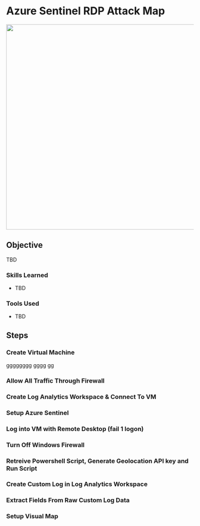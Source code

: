 # Azure Sentinel RDP Attack Map

<img src="https://github.com/user-attachments/assets/81d9719e-a74d-4fda-bfc0-ffd59ddc8f07" width="550"/>


## Objective

TBD

### Skills Learned

- TBD

### Tools Used

- TBD


## Steps


### Create Virtual Machine

gggggggg
gggg
gg


### Allow All Traffic Through Firewall



### Create Log Analytics Workspace & Connect To VM



### Setup Azure Sentinel



### Log into VM with Remote Desktop (fail 1 logon) 


### Turn Off Windows Firewall


### Retreive Powershell Script, Generate Geolocation API key and Run Script



### Create Custom Log in Log Analytics Workspace



### Extract Fields From Raw Custom Log Data


### Setup Visual Map
